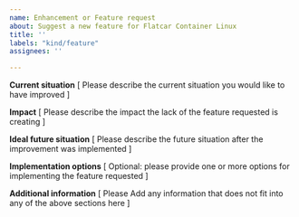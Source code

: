 ```yaml
---
name: Enhancement or Feature request
about: Suggest a new feature for Flatcar Container Linux
title: ''
labels: "kind/feature"
assignees: ''

---
```


**Current situation**
[ Please describe the current situation you would like to have improved ]

**Impact**
[ Please describe the impact the lack of the feature requested is creating ]

**Ideal future situation**
[ Please describe the future situation after the improvement was implemented ]


**Implementation options**
[ Optional: please provide one or more options for implementing the feature requested ]


**Additional information**
[ Please Add any information that does not fit into any of the above sections here ]

